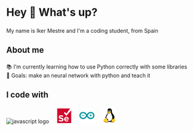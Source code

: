 <h1 align="left">Hey 👋 What's up?</h1>

###

<p align="left">My name is Iker Mestre and I'm a coding student, from Spain</p>

###

<h2 align="left">About me</h2>

###

<p align="left">📚 I'm currently learning how to use Python correctly with some libraries<br>🎯 Goals: make an neural network with python and teach it</p>

###

<h2 align="left">I code with</h2>

###

<div align="left">
  <img src="https://cdn.jsdelivr.net/gh/devicons/devicon/icons/python/python-original.svg" height="40" alt="javascript logo"  />
  <img width="12" />
  <img src="https://github.com/devicons/devicon/blob/v2.16.0/icons/selenium/selenium-original.svg" height="40" alt="typescript logo"  />
  <img width="12" />
  <img src="https://github.com/devicons/devicon/blob/v2.16.0/icons/arduino/arduino-original.svg" height="40" alt="react logo"  />
  <img width="12" />
  <img src="https://github.com/devicons/devicon/blob/v2.16.0/icons/linux/linux-original.svg" height="40" alt="nextjs logo"  />
</div>

###
